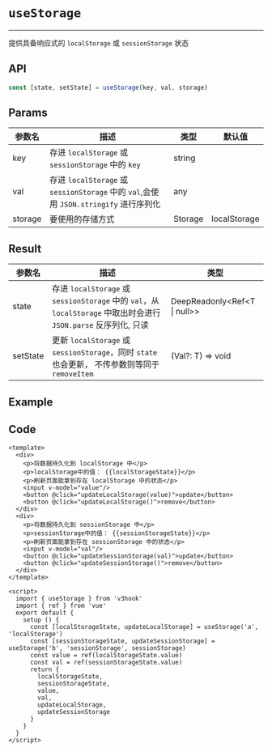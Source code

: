 # ``useStorage``

---

提供具备响应式的 ``localStorage`` 或 ``sessionStorage`` 状态



## API

```typescript
const [state, setState] = useStorage(key, val, storage)
```



## Params
| 参数名  | 描述                                                         | 类型    | 默认值       |
| ------- | ------------------------------------------------------------ | ------- | ------------ |
| key     | 存进 ``localStorage`` 或 ``sessionStorage`` 中的 ``key``     | string  |              |
| val     | 存进 ``localStorage`` 或 ``sessionStorage`` 中的 ``val``,会使用 ``JSON.stringify`` 进行序列化 | any     |              |
| storage | 要使用的存储方式                                             | Storage | localStorage |

## Result

| 参数名   | 描述                                                         | 类型                         |
| -------- | ------------------------------------------------------------ | ---------------------------- |
| state    | 存进 ``localStorage`` 或 ``sessionStorage`` 中的 ``val``，从 ``localStorage`` 中取出时会进行 ``JSON.parse`` 反序列化, 只读 | DeepReadonly<Ref<T \| null>> |
| setState | 更新 ``localStorage`` 或 ``sessionStorage``，同时 ``state`` 也会更新， 不传参数则等同于 ``removeItem`` | (Val?: T) => void            |

## Example

<UseStorage/>

## Code

```vue
<template>
  <div>
    <p>将数据持久化到 localStorage 中</p>
    <p>localStorage中的值： {{localStorageState}}</p>
    <p>刷新页面能拿到存在 localStorage 中的状态</p>
    <input v-model="value"/>
    <button @click="updateLocalStorage(value)">update</button>
    <button @click="updateLocalStorage()">remove</button>
  </div>
  <div>
    <p>将数据持久化到 sessionStorage 中</p>
    <p>sessionStorage中的值： {{sessionStorageState}}</p>
    <p>刷新页面能拿到存在 sessionStorage 中的状态</p>
    <input v-model="val"/>
    <button @click="updateSessionStorage(val)">update</button>
    <button @click="updateSessionStorage()">remove</button>
  </div>
</template>

<script>
  import { useStorage } from 'v3hook'
  import { ref } from 'vue'
  export default {
    setup () {
      const [localStorageState, updateLocalStorage] = useStorage('a', 'localStorage')
      const [sessionStorageState, updateSessionStorage] = useStorage('b', 'sessionStorage', sessionStorage)
      const value = ref(localStorageState.value)
      const val = ref(sessionStorageState.value)
      return {
        localStorageState,
        sessionStorageState,
        value,
        val,
        updateLocalStorage,
        updateSessionStorage
      }
    }
  }
</script>
```

